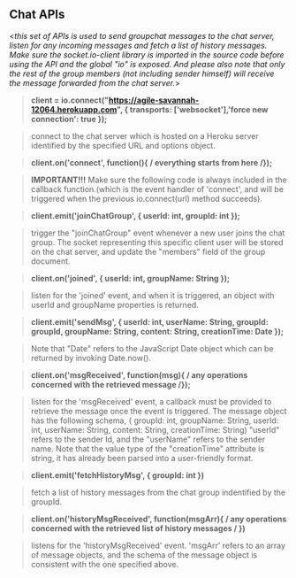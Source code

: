 **Chat APIs**
----
  <_this set of APIs is used to send groupchat messages to the chat server, listen for any incoming messages and fetch a list of history messages. Make sure the socket.io-client library is imported in the source code before using the API and the global "io" is exposed. And please also note that only the rest of the group members (not including sender himself) will receive the message forwarded from the chat server._>

> **client = io.connect("https://agile-savannah-12064.herokuapp.com", { transports: ['websocket'],'force new connection': true
});**

> connect to the chat server which is hosted on a Heroku server identified by the specified URL and options object.

> **client.on('connect', function(){ / everything starts from here  /});**

> **IMPORTANT!!!** Make sure the following code is always included in the callback function.(which is the event handler of 'connect', and will be triggered when the previous io.connect(url) method succeeds).
  
> **client.emit('joinChatGroup', { userId: int, groupId: int });**

> trigger the "joinChatGroup" event whenever a new user joins the chat group. The socket representing this specific client user will be stored on the chat server, and update the "members" field of the group document.

> **client.on('joined', { userId: int, groupName: String });** 

> listen for the 'joined' event, and when it is triggered, an object with userId and groupName properties is returned.
   
> **client.emit('sendMsg', { userId: int, userName: String, groupId: groupId, groupName: String, content: String, creationTime: Date });**

> Note that "Date" refers to the JavaScript Date object which can be returned by invoking Date.now().

> **client.on('msgReceived', function(msg){ / any operations concerned with the retrieved message /});**

> listen for the 'msgReceived' event, a callback must be provided to retrieve the message once the event is triggered. The message object has the following schema,
 { groupId: int, groupName: String, userId: int, userName: String, content: String, creationTime: String)
 "userId" refers to the sender Id, and the "userName" refers to the sender name.
 Note that the value type of the "creationTime" attribute is string, it has already been parsed into a user-friendly format.

> **client.emit('fetchHistoryMsg', { groupId: int })**

> fetch a list of history messages from the chat group indentified by the groupId.
  
> **client.on('historyMsgReceived', function(msgArr){ / any operations concerned with the retrieved list of history messages / })**

> listens for the 'historyMsgReceived' event. 'msgArr' refers to an   array of message objects, and the schema of the message object is consistent with the one specified above.
